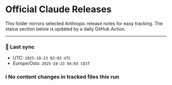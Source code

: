 # Official Claude Releases

This folder mirrors selected Anthropic release notes for easy tracking.
The status section below is updated by a daily GitHub Action.


---

<!-- sync-status:start -->

### 🔄 Last sync
- UTC: `2025-10-23 02:03 UTC`
- Europe/Oslo: `2025-10-23 04:03 CEST`

### ℹ️ No content changes in tracked files this run

<!-- sync-status:end -->































































